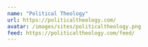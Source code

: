 ```yaml
---
name: "Political Theology"
url: https://politicaltheology.com/
avatar: /images/sites/politicaltheology.png
feed: https://politicaltheology.com/feed/
---
```

